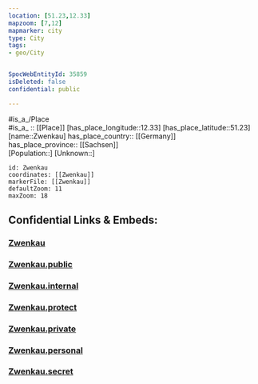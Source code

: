 ```yaml
---
location: [51.23,12.33] 
mapzoom: [7,12] 
mapmarker: city 
type: City
tags:
- geo/City


SpocWebEntityId: 35859
isDeleted: false
confidential: public

---
```

#is_a_/Place  
#is_a_ :: [[Place]] 
[has_place_longitude::12.33] 
[has_place_latitude::51.23] 
[name::Zwenkau] 
has_place_country:: [[Germany]]  
has_place_province:: [[Sachsen]]  
[Population::] 
[Unknown::] 


```leaflet
id: Zwenkau
coordinates: [[Zwenkau]] 
markerFile: [[Zwenkau]] 
defaultZoom: 11 
maxZoom: 18
```


## Confidential Links & Embeds: 

### [Zwenkau](/_Standards/Earth/Continent/Europe/Europe~Central/Germany/Germany~East/Sachsen/counties~Sachsen/Leipzig/cities~Leipzig/Zwenkau.md) 

### [Zwenkau.public](/_public/Earth/Continent/Europe/Europe~Central/Germany/Germany~East/Sachsen/counties~Sachsen/Leipzig/cities~Leipzig/Zwenkau.public.md) 

### [Zwenkau.internal](/_internal/Earth/Continent/Europe/Europe~Central/Germany/Germany~East/Sachsen/counties~Sachsen/Leipzig/cities~Leipzig/Zwenkau.internal.md) 

### [Zwenkau.protect](/_protect/Earth/Continent/Europe/Europe~Central/Germany/Germany~East/Sachsen/counties~Sachsen/Leipzig/cities~Leipzig/Zwenkau.protect.md) 

### [Zwenkau.private](/_private/Earth/Continent/Europe/Europe~Central/Germany/Germany~East/Sachsen/counties~Sachsen/Leipzig/cities~Leipzig/Zwenkau.private.md) 

### [Zwenkau.personal](/_personal/Earth/Continent/Europe/Europe~Central/Germany/Germany~East/Sachsen/counties~Sachsen/Leipzig/cities~Leipzig/Zwenkau.personal.md) 

### [Zwenkau.secret](/_secret/Earth/Continent/Europe/Europe~Central/Germany/Germany~East/Sachsen/counties~Sachsen/Leipzig/cities~Leipzig/Zwenkau.secret.md)

